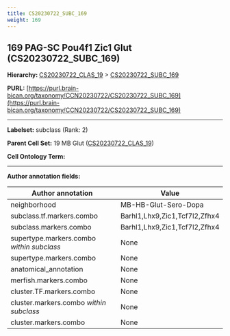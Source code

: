 ```yaml
---
title: CS20230722_SUBC_169
weight: 169
---
```

## 169 PAG-SC Pou4f1 Zic1 Glut (CS20230722_SUBC_169)
<b>Hierarchy: </b>
[CS20230722_CLAS_19](../CS20230722_CLAS_19) >
[CS20230722_SUBC_169](../CS20230722_SUBC_169)

**PURL:** [https://purl.brain-bican.org/taxonomy/CCN20230722/CS20230722_SUBC_169](https://purl.brain-bican.org/taxonomy/CCN20230722/CS20230722_SUBC_169)

---


**Labelset:** subclass (Rank: 2)

**Parent Cell Set:** 19 MB Glut ([CS20230722_CLAS_19](../CS20230722_CLAS_19))



**Cell Ontology Term:** 

[MARKER GENES.]: #


---

[TRANSFERRED ANNOTATIONS.]: #


[AUTHOR ANNOTATION FIELDS.]: #


**Author annotation fields:**

| Author annotation | Value |
|-------------------|-------|
|neighborhood|MB-HB-Glut-Sero-Dopa|
|subclass.tf.markers.combo|Barhl1,Lhx9,Zic1,Tcf7l2,Zfhx4|
|subclass.markers.combo|Barhl1,Lhx9,Zic1,Tcf7l2,Zfhx4|
|supertype.markers.combo _within subclass_|None|
|supertype.markers.combo|None|
|anatomical_annotation|None|
|merfish.markers.combo|None|
|cluster.TF.markers.combo|None|
|cluster.markers.combo _within subclass_|None|
|cluster.markers.combo|None|
